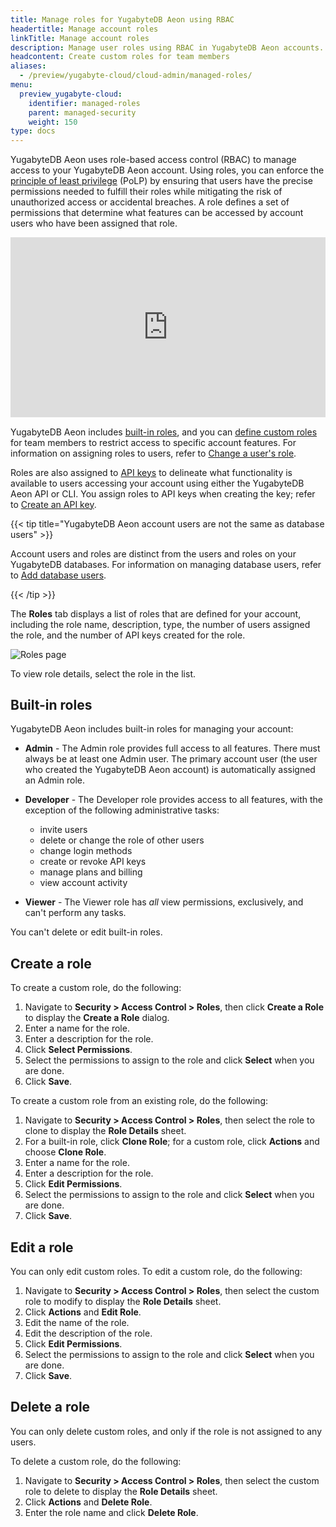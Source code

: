 ```yaml
---
title: Manage roles for YugabyteDB Aeon using RBAC
headertitle: Manage account roles
linkTitle: Manage account roles
description: Manage user roles using RBAC in YugabyteDB Aeon accounts.
headcontent: Create custom roles for team members
aliases:
  - /preview/yugabyte-cloud/cloud-admin/managed-roles/
menu:
  preview_yugabyte-cloud:
    identifier: managed-roles
    parent: managed-security
    weight: 150
type: docs
---
```


YugabyteDB Aeon uses role-based access control (RBAC) to manage access to your YugabyteDB Aeon account. Using roles, you can enforce the [principle of least privilege](https://en.wikipedia.org/wiki/Principle_of_least_privilege) (PoLP) by ensuring that users have the precise permissions needed to fulfill their roles while mitigating the risk of unauthorized access or accidental breaches. A role defines a set of permissions that determine what features can be accessed by account users who have been assigned that role.

<div style="position: relative; padding-bottom: calc(48.5% + 44px); height: 0;"><iframe src="https://app.supademo.com/embed/8qhuZOgCCzczVXY_5pydu" frameborder="0" webkitallowfullscreen="true" mozallowfullscreen="true" allowfullscreen style="position: absolute; top: 0; left: 0; width: 100%; height: 100%;"></iframe></div>

YugabyteDB Aeon includes [built-in roles](#built-in-roles), and you can [define custom roles](#create-a-role) for team members to restrict access to specific account features. For information on assigning roles to users, refer to [Change a user's role](../manage-access/#change-a-user-s-role).

Roles are also assigned to [API keys](../../managed-automation/managed-apikeys/) to delineate what functionality is available to users accessing your account using either the YugabyteDB Aeon API or CLI. You assign roles to API keys when creating the key; refer to [Create an API key](../../managed-automation/managed-apikeys/#create-an-api-key).

{{< tip title="YugabyteDB Aeon account users are not the same as database users" >}}

Account users and roles are distinct from the users and roles on your YugabyteDB databases. For information on managing database users, refer to [Add database users](../../cloud-secure-clusters/add-users/).

{{< /tip >}}

The **Roles** tab displays a list of roles that are defined for your account, including the role name, description, type, the number of users assigned the role, and the number of API keys created for the role.

![Roles page](/images/yb-cloud/managed-admin-roles.png)

To view role details, select the role in the list.

## Built-in roles

YugabyteDB Aeon includes built-in roles for managing your account:

- **Admin** - The Admin role provides full access to all features. There must always be at least one Admin user. The primary account user (the user who created the YugabyteDB Aeon account) is automatically assigned an Admin role.

- **Developer** - The Developer role provides access to all features, with the exception of the following administrative tasks:

  - invite users
  - delete or change the role of other users
  - change login methods
  - create or revoke API keys
  - manage plans and billing
  - view account activity

- **Viewer** - The Viewer role has _all_ view permissions, exclusively, and can't perform any tasks.

You can't delete or edit built-in roles.

## Create a role

To create a custom role, do the following:

1. Navigate to **Security > Access Control > Roles**, then click **Create a Role** to display the **Create a Role** dialog.
1. Enter a name for the role.
1. Enter a description for the role.
1. Click **Select Permissions**.
1. Select the permissions to assign to the role and click **Select** when you are done.
1. Click **Save**.

To create a custom role from an existing role, do the following:

1. Navigate to **Security > Access Control > Roles**, then select the role to clone to display the **Role Details** sheet.
1. For a built-in role, click **Clone Role**; for a custom role, click **Actions** and choose **Clone Role**.
1. Enter a name for the role.
1. Enter a description for the role.
1. Click **Edit Permissions**.
1. Select the permissions to assign to the role and click **Select** when you are done.
1. Click **Save**.

## Edit a role

You can only edit custom roles. To edit a custom role, do the following:

1. Navigate to **Security > Access Control > Roles**, then select the custom role to modify to display the **Role Details** sheet.
1. Click **Actions** and **Edit Role**.
1. Edit the name of the role.
1. Edit the description of the role.
1. Click **Edit Permissions**.
1. Select the permissions to assign to the role and click **Select** when you are done.
1. Click **Save**.

## Delete a role

You can only delete custom roles, and only if the role is not assigned to any users.

To delete a custom role, do the following:

1. Navigate to **Security > Access Control > Roles**, then select the custom role to delete to display the **Role Details** sheet.
1. Click **Actions** and **Delete Role**.
1. Enter the role name and click **Delete Role**.
